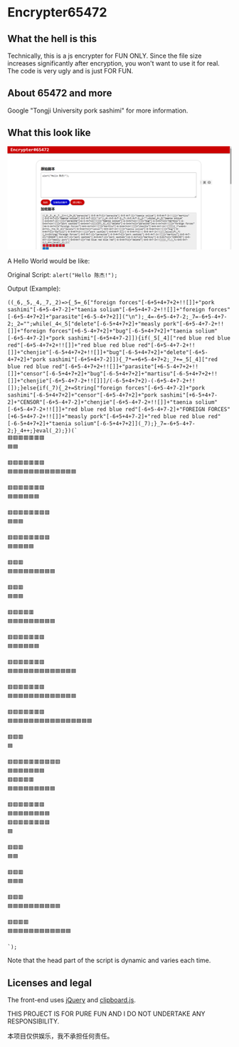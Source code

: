 # Encrypter65472

## What the hell is this

Technically, this is a js encrypter for FUN ONLY. Since the file size increases significantly after encryption, you won't want to use it for real. The code is very ugly and is just FOR FUN.

## About 65472 and more

Google "Tongji University pork sashimi" for more information.

## What this look like

![Webpage outlook](/gallery/webpage.png)

A Hello World would be like:

Original Script: `alert("Hello 陈杰!");`

Output (Example):

    ((_6,_5,_4,_7,_2)=>{_5=_6["foreign forces"[-6+5+4+7+2+!![]]+"pork sashimi"[-6+5-4+7-2]+"taenia solium"[-6+5+4+7-2+!![]]+"foreign forces"[-6+5-4+7+2]+"parasite"[+6-5-4+7+2]]("\n");_4=-6+5-4+7-2;_7=-6+5-4+7-2;_2="";while(_4<_5["delete"[-6-5+4+7+2]+"measly pork"[-6+5-4+7-2+!![]]+"foreign forces"[+6-5-4+7+2]+"bug"[-6-5+4+7+2]+"taenia solium"[-6+5-4+7-2]+"pork sashimi"[-6+5+4+7-2]]){if(_5[_4]["red blue red blue red"[-6+5-4+7+2+!![]]+"red blue red blue red"[-6+5-4+7-2+!![]]+"chenjie"[-6-5+4+7+2+!![]]+"bug"[-6-5+4+7+2]+"delete"[-6+5-4+7+2]+"pork sashimi"[-6+5+4+7-2]]){_7*=+6+5-4+7+2;_7+=_5[_4]["red blue red blue red"[-6+5-4+7+2+!![]]+"parasite"[+6-5-4+7+2+!![]]+"censor"[-6-5+4+7+2]+"bug"[-6-5+4+7+2]+"martisu"[-6-5+4+7+2+!![]]+"chenjie"[-6+5-4+7-2+!![]]]/(-6-5+4+7+2)-(-6+5-4+7-2+!![]);}else{if(_7){_2+=String["foreign forces"[-6+5-4+7-2]+"pork sashimi"[-6-5+4+7+2]+"censor"[-6+5-4+7+2]+"pork sashimi"[+6-5+4+7-2]+"CENSOR"[-6+5-4+7-2]+"chenjie"[-6+5-4+7-2+!![]]+"taenia solium"[-6+5-4+7-2+!![]]+"red blue red blue red"[-6+5-4+7-2]+"FOREIGN FORCES"[+6-5+4+7-2+!![]]+"measly pork"[-6+5+4+7-2]+"red blue red blue red"[-6-5+4+7+2]+"taenia solium"[-6-5+4+7+2]](_7);}_7=-6+5-4+7-2;}_4++;}eval(_2);})(`
    🟥🟥🟥🟥🟥🟥🟥
    🟦🟦
    
    🟥🟥🟥🟥🟥🟥🟥
    🟦🟦🟦🟦🟦🟦🟦🟦🟦🟦🟦🟦🟦
    
    🟥🟥🟥🟥🟥🟥🟥
    🟦🟦🟦🟦🟦🟦
    
    🟥🟥🟥🟥🟥🟥🟥🟥
    🟦🟦🟦
    
    🟥🟥🟥🟥🟥🟥🟥🟥
    🟦🟦🟦🟦🟦
    
    🟥🟥🟥
    🟦🟦🟦🟦🟦🟦🟦🟦🟦
    
    🟥🟥🟥
    🟦🟦🟦
    
    🟥🟥🟥🟥🟥
    🟦🟦🟦🟦🟦🟦🟦🟦🟦
    
    🟥🟥🟥🟥🟥🟥🟥
    🟦🟦🟦🟦🟦🟦
    
    🟥🟥🟥🟥🟥🟥🟥
    🟦🟦🟦🟦🟦🟦🟦🟦🟦🟦🟦🟦🟦
    
    🟥🟥🟥🟥🟥🟥🟥
    🟦🟦🟦🟦🟦🟦🟦🟦🟦🟦🟦🟦🟦
    
    🟥🟥🟥🟥🟥🟥🟥
    🟦🟦🟦🟦🟦🟦🟦🟦🟦🟦🟦🟦🟦🟦🟦🟦
    
    🟥🟥🟥
    🟦
    
    🟥🟥🟥🟥🟥🟥🟥🟥🟥🟥
    🟦🟦🟦🟦🟦🟦🟦
    🟥🟥🟥🟥🟥
    🟦🟦🟦🟦🟦🟦🟦🟦🟦
    
    🟥🟥🟥🟥🟥🟥🟥
    🟦🟦🟦🟦🟦🟦🟦🟦
    🟥🟥🟥🟥🟥🟥🟥🟥
    🟦
    
    🟥🟥🟥
    🟦🟦
    
    🟥🟥🟥
    🟦🟦🟦
    
    🟥🟥🟥
    🟦🟦🟦🟦🟦🟦🟦🟦🟦🟦
    
    🟥🟥🟥🟥
    🟦🟦🟦🟦🟦🟦🟦🟦🟦🟦🟦🟦
    
    `);

Note that the head part of the script is dynamic and varies each time.

## Licenses and legal

The front-end uses [jQuery](https://github.com/jquery/jquery) and [clipboard.js](https://github.com/zenorocha/clipboard.js).

THIS PROJECT IS FOR PURE FUN AND I DO NOT UNDERTAKE ANY RESPONSIBILITY.

本项目仅供娱乐，我不承担任何责任。
